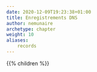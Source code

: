 ```yaml
---
date: 2020-12-09T19:23:38+01:00
title: Enregistrements DNS
author: nemunaire
archetype: chapter
weight: 10
aliases:
    records
---
```


{{% children %}}
